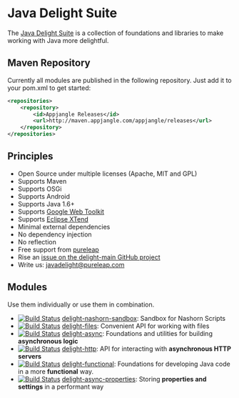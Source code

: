 # Java Delight Suite

The [Java Delight Suite](http://javadelight.org) is a collection of foundations and libraries to make working with Java more delightful.

## Maven Repository

Currently all modules are published in the following repository. Just add it to your pom.xml to get started:

```xml
<repositories>
	<repository>
		<id>Appjangle Releases</id>
		<url>http://maven.appjangle.com/appjangle/releases</url>
	</repository>
</repositories>
```

## Principles

- Open Source under multiple licenses (Apache, MIT and GPL)
- Supports Maven
- Supports OSGi
- Supports Android
- Supports Java 1.6+
- Supports [Google Web Toolkit](http://www.gwtproject.org/)
- Supports [Eclipse XTend](https://eclipse.org/xtend/)
- Minimal external dependencies
- No dependency injection
- No reflection
- Free support from [pureleap](http://pureleap.com)
 - Rise an [issue on the delight-main GitHub project](https://github.com/javadelight/delight-main/issues)
 - Write us: javadelight@pureleap.com

## Modules

Use them individually or use them in combination.

- [![Build Status](https://travis-ci.org/javadelight/delight-nashorn-sandbox.svg?branch=master)](https://travis-ci.org/javadelight/delight-nashorn-sandbox)
 [delight-nashorn-sandbox](https://github.com/javadelight/delight-nashorn-sandbox#nashorn-sandbox): Sandbox for Nashorn Scripts 
- [![Build Status](https://travis-ci.org/javadelight/delight-files.svg?branch=master)](https://travis-ci.org/javadelight/delight-files) [delight-files](https://github.com/javadelight/delight-files#delight-files): Convenient API for working with files 
- [![Build Status](https://travis-ci.org/javadelight/delight-async.svg?branch=master)](https://travis-ci.org/javadelight/delight-async) [delight-async](https://github.com/javadelight/delight-async#delight-async): Foundations and utilities for building **asynchronous logic** 
- [![Build Status](https://travis-ci.org/javadelight/delight-http.svg?branch=master)](https://travis-ci.org/javadelight/delight-http) [delight-http](https://github.com/javadelight/delight-http#delight-http): API for interacting with **asynchronous HTTP servers** 
- [![Build Status](https://travis-ci.org/javadelight/delight-functional.svg?branch=master)](https://travis-ci.org/javadelight/delight-functional) [delight-functional](https://github.com/javadelight/delight-functional#delight-functional): Foundations for developing Java code in a more **functional** way. 
- [![Build Status](https://travis-ci.org/javadelight/delight-async-properties.svg)](https://travis-ci.org/javadelight/delight-async-properties) [delight-async-properties](https://github.com/javadelight/delight-async-properties#delight-async-properties): Storing **properties and settings** in a performant way 


